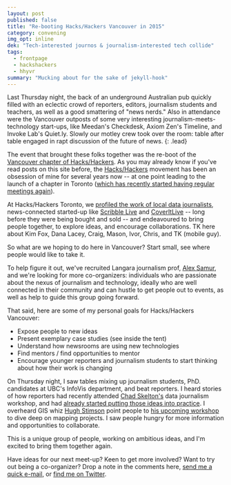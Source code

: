 ```yaml
---
layout: post
published: false
title: "Re-booting Hacks/Hackers Vancouver in 2015"
category: convening
img_opt: inline
dek: "Tech-interested journos & journalism-interested tech collide"
tags: 
  - frontpage
  - hackshackers
  - hhyvr
summary: "Mucking about for the sake of jekyll-hook"
---
```


Last Thursday night, the back of an underground Australian pub quickly filled with an eclectic crowd of reporters, editors, journalism students and teachers, as well as a good smattering of "news nerds." Also in attendance were the Vancouver outposts of some very interesting journalism-meets-technology start-ups, like Meedan's Checkdesk, Axiom Zen's Timeline, and Invoke Lab's Quiet.ly. Slowly our motley crew took over the room: table after table engaged in rapt discussion of the future of news.
{: .lead} 

The event that brought these folks together was the re-boot of the [Vancouver chapter of Hacks/Hackers](TK). As you may already know if you've read posts on this site before, the [Hacks/Hackers](TK) movement has been an obsession of mine for several years now -- at one point leading to the launch of a chapter in Toronto ([which has recently started having regular meetings again](TK)).

At Hacks/Hackers Toronto, we [profiled the work of local data journalists](TK), news-connected started-up like [Scribble Live](TK) and [CoverItLive](TK) -- long before they were being bought and sold -- and endeavoured to bring people together, to explore ideas, and encourage collaborations. TK here about Kim Fox, Dana Lacey, Craig, Mason, Ivor, Chris, and TK (mobile guy).

So what are we hoping to do here in Vancouver? Start small, see where people would like to take it.

To help figure it out, we've recruited Langara journalism prof, [Alex Samur](TK), and we're looking for more co-organizers: individuals who are passionate about the nexus of journalism and technology, ideally who are well connected in their community and can hustle to get people out to events, as well as help to guide this group going forward.

That said, here are some of my personal goals for Hacks/Hackers Vancouver:
- Expose people to new ideas
- Present exemplary case studies (see inside the tent)
- Understand how newsrooms are using new technologies
- Find mentors / find opportunities to mentor
- Encourage younger reporters and journalism students to start thinking about how their work is changing

On Thursday night, I saw tables mixing up journalism students, PhD. candidates at UBC's InfoVis department, and beat reporters. I heard stories of how reporters had recently attended [Chad Skelton's](TK) data journalism workshop, and had [already started putting those ideas into practice](TK). I overheard GIS whiz [Hugh Stimson](TK) point people to [his upcoming workshop](TK) to dive deep on mapping projects. I saw people hungry for more information and opportunities to collaborate.

This is a unique group of people, working on ambitious ideas, and I'm excited to bring them together again.

Have ideas for our next meet-up? Keen to get more involved? Want to try out being a co-organizer? Drop a note in the comments here, [send me a quick e-mail](TK), or [find me on Twitter](http://twitter.com/phillipadsmith).